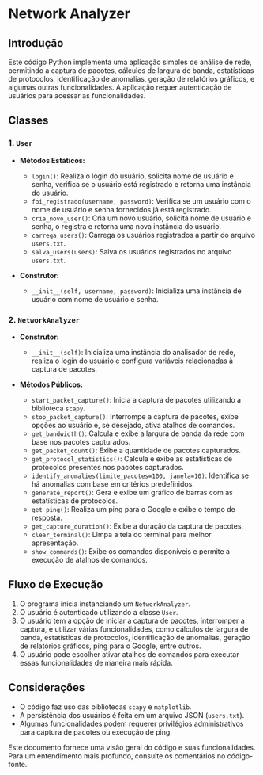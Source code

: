 # Network Analyzer

## Introdução

Este código Python implementa uma aplicação simples de análise de rede, permitindo a captura de pacotes, cálculos de largura de banda, estatísticas de protocolos, identificação de anomalias, geração de relatórios gráficos, e algumas outras funcionalidades. A aplicação requer autenticação de usuários para acessar as funcionalidades.

## Classes

### 1. `User`

- **Métodos Estáticos:**
  - `login()`: Realiza o login do usuário, solicita nome de usuário e senha, verifica se o usuário está registrado e retorna uma instância do usuário.
  - `foi_registrado(username, password)`: Verifica se um usuário com o nome de usuário e senha fornecidos já está registrado.
  - `cria_novo_user()`: Cria um novo usuário, solicita nome de usuário e senha, o registra e retorna uma nova instância do usuário.
  - `carrega_users()`: Carrega os usuários registrados a partir do arquivo `users.txt`.
  - `salva_users(users)`: Salva os usuários registrados no arquivo `users.txt`.
  
- **Construtor:**
  - `__init__(self, username, password)`: Inicializa uma instância de usuário com nome de usuário e senha.

### 2. `NetworkAnalyzer`

- **Construtor:**
  - `__init__(self)`: Inicializa uma instância do analisador de rede, realiza o login do usuário e configura variáveis relacionadas à captura de pacotes.

- **Métodos Públicos:**
  - `start_packet_capture()`: Inicia a captura de pacotes utilizando a biblioteca `scapy`.
  - `stop_packet_capture()`: Interrompe a captura de pacotes, exibe opções ao usuário e, se desejado, ativa atalhos de comandos.
  - `get_bandwidth()`: Calcula e exibe a largura de banda da rede com base nos pacotes capturados.
  - `get_packet_count()`: Exibe a quantidade de pacotes capturados.
  - `get_protocol_statistics()`: Calcula e exibe as estatísticas de protocolos presentes nos pacotes capturados.
  - `identify_anomalies(limite_pacotes=100, janela=10)`: Identifica se há anomalias com base em critérios predefinidos.
  - `generate_report()`: Gera e exibe um gráfico de barras com as estatísticas de protocolos.
  - `get_ping()`: Realiza um ping para o Google e exibe o tempo de resposta.
  - `get_capture_duration()`: Exibe a duração da captura de pacotes.
  - `clear_terminal()`: Limpa a tela do terminal para melhor apresentação.
  - `show_commands()`: Exibe os comandos disponíveis e permite a execução de atalhos de comandos.

## Fluxo de Execução

1. O programa inicia instanciando um `NetworkAnalyzer`.
2. O usuário é autenticado utilizando a classe `User`.
3. O usuário tem a opção de iniciar a captura de pacotes, interromper a captura, e utilizar várias funcionalidades, como cálculos de largura de banda, estatísticas de protocolos, identificação de anomalias, geração de relatórios gráficos, ping para o Google, entre outros.
4. O usuário pode escolher ativar atalhos de comandos para executar essas funcionalidades de maneira mais rápida.

## Considerações

- O código faz uso das bibliotecas `scapy` e `matplotlib`.
- A persistência dos usuários é feita em um arquivo JSON (`users.txt`).
- Algumas funcionalidades podem requerer privilégios administrativos para captura de pacotes ou execução de ping.

Este documento fornece uma visão geral do código e suas funcionalidades. Para um entendimento mais profundo, consulte os comentários no código-fonte.
